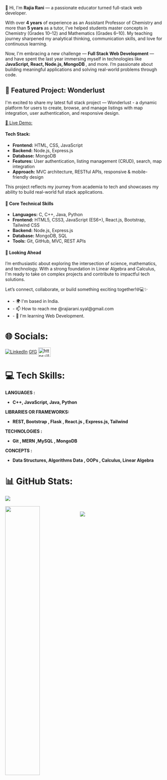 👋 Hi, I'm <b>Rajia Rani</b> — a passionate educator turned full-stack web developer.
<p>
  With over <b>4 years</b> of experience as an Assistant Professor of Chemistry and more than <b>5 years </b> as a tutor, I’ve helped students master concepts in Chemistry (Grades 10–12) and Mathematics (Grades 6–10). My teaching journey sharpened my analytical thinking, communication skills, and love for continuous learning.
</p>

<p>
  Now, I'm embracing a new challenge — <b>Full Stack Web Development</b> — and have spent the last year immersing myself in technologies like <b>JavaScript, React, Node.js, MongoDB </b>, and more. I’m passionate about 
  building meaningful applications and solving real-world problems through code.
</p>
<h2>🌟 Featured Project: Wonderlust</h2>
<p>
  I'm excited to share my latest full stack project — Wonderlust - a dynamic platform for users to create, browse, and manage listings with map integration, user authentication, and responsive design.
</p>
<a href="https://miniwonderlust-project.onrender.com/listings">🔗 Live Demo:</a>
<h4>Tech Stack:</h4>
<ul>
<li><b>Frontend:</b> HTML, CSS, JavaScript</li>
<li><b>Backend:</b> Node.js, Express.js</li>
<li><b>Database:</b> MongoDB</li>
<li><b>Features:</b> User authentication, listing management (CRUD), search, map integration</li>
<li><b>Approach:</b> MVC architecture, RESTful APIs, responsive & mobile-friendly design</li>
</ul>
<p>This project reflects my journey from academia to tech and showcases my ability to build real-world full stack applications.</p>
<h4>🧠 Core Technical Skills</h4>
<ul>
 <li><b>Languages:</b> C, C++, Java, Python</li>
<li><b>Frontend:</b> HTML5, CSS3, JavaScript (ES6+), React.js, Bootstrap, Tailwind CSS</li>
<li><b>Backend:</b> Node.js, Express.js</li>
<li><b>Database:</b> MongoDB, SQL</li>
<li><b>Tools:</b> Git, GitHub, MVC, REST APIs</li>
</ul>
<h4>💭 Looking Ahead</h4>
<p>
I’m enthusiastic about exploring the intersection of science, mathematics, and technology. With a strong foundation in Linear Algebra and Calculus, I'm ready to take on complex projects and contribute to impactful tech solutions.
</p>
<p>
  Let’s connect, collaborate, or build something exciting together!🌐💻✨
</p>
<ul>
  <li>- 🌍 I'm based in India. </li>
  <li>- 📫 How to reach me @rajiarani.syal@gmail.com  </li>
  <li>- 🧠 I'm learning Web Development. </li>
</ul>

# 🌐 Socials:
<a href="https://www.linkedin.com/in/rajia-rani-935b71187/ "><img src="https://camo.githubusercontent.com/d94940866c98cb4fca5783c4e8ac95776d2f52df6bbf3d5ab9e30d76836f30ae/68747470733a2f2f696d672e736869656c64732e696f2f62616467652f4c696e6b6564496e2d2532333030373742352e7376673f6c6f676f3d6c696e6b6564696e266c6f676f436f6c6f723d7768697465" alt="LinkedIn" data-canonical-src="https://img.shields.io/badge/LinkedIn-%230077B5.svg?logo=linkedin&amp;logoColor=white" style="max-width: 100%;"></a>
<a href="https://auth.geeksforgeeks.org/user/rajiaracwmt/?utm_source=geeksforgeeks&utm_medium=my_profile&utm_campaign=auth_user">GfG</a>
<a href="https://leetcode.com/user0225zW/"><img align="center" src="https://raw.githubusercontent.com/rahuldkjain/github-profile-readme-generator/master/src/images/icons/Social/leet-code.svg" alt="https://leetcode.com/harichselvam/" height="30" width="40" style="max-width: 100%;"></a>


# 💻 Tech Skills:
<b>LANGUAGES <b>:<ul>
<li>
 C++, JavaScript, Java, Python
</li>
</ul> 

<b>LIBRARIES OR FRAMEWORKS</b>: <ul>
<li> REST, Bootstrap  , Flask , React.js , Express.js, Tailwind</li>
</ul>

<b>TECHNOLOGIES</b> : 
<ul>
 <li> Git , MERN ,MySQL , MongoDB</li>
</ul> 


<b>CONCEPTS </b>: <ul> 
<li>  Data Structures, Algorithms Data , OOPs , Calculus, Linear Algebra </li>
</ul>


# 📊 GitHub Stats:
<div><img src="https://github-readme-stats.vercel.app/api/top-langs/?username=RajiaRani&theme=dark&hide_border=false&include_all_commits=true&count_private=true&layout=compact"/></div>
</br>
<div><img align="left" width="47%" src="https://github-readme-stats.vercel.app/api?username=RajiaRani&show_icons=true&theme=radical" /></div>
<br/>
<div><img src="https://github-readme-streak-stats.herokuapp.com/?user=RajiaRani&theme=dark&hide_border=false" /></div>





      
    
  
      
 

<!---
RajiaRani/RajiaRani is a ✨ special ✨ repository because its `README.md` (this file) appears on your GitHub profile.
You can click the Preview link to take a look at your changes.
--->
